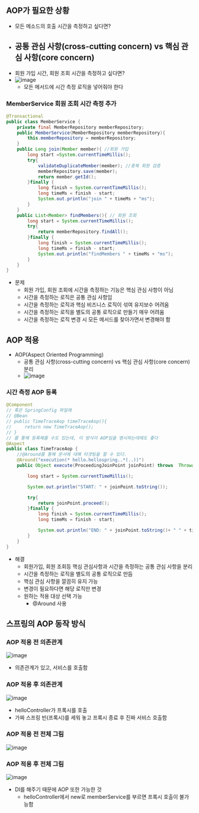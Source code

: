 ## AOP가 필요한 상황
- 모든 메소드의 호출 시간을 측정하고 싶다면?
- 공통 관심 사항(cross-cutting concern) vs 핵심 관심 사항(core concern)
  - 
- 회원 가입 시간, 회원 조회 시간을 측정하고 싶다면?
- ![image](https://user-images.githubusercontent.com/102513932/196461199-5fe0d028-8c58-4543-8b73-09aa217e5710.png)
  - 모든 메서드에 시간 측정 로직을 넣어줘야 한다
### MemberService 회원 조회 시간 측정 추가
```java
@Transactional 
public class MemberService {
    private final MemberRepository memberRepository;
    public MemberService(MemberRepository memberRepository){
        this.memberRepository = memberRepository;
    }
    public Long join(Member member){ //회원 가입
        long start =System.currentTimeMillis();
        try{
            validateDuplicateMember(member); //중복 회원 검증
            memberRepository.save(member);
            return member.getId();
        }finally {
            long finish = System.currentTimeMillis();
            long timeMs = finish - start;
            System.out.println("join " + timeMs + "ms");
        }
    }
    public List<Member> findMembers(){ // 회원 조회
        long start = System.currentTimeMillis();
        try{
            return memberRepository.findAll();
        }finally {
            long finish = System.currentTimeMillis();
            long timeMs = finish - start;
            System.out.println("findMembers " + timeMs + "ms");
        }
    }
}
```
- 문제
  - 회원 가입, 회원 조회에 시간을 측정하는 기능은 핵심 관심 사항이 아님
  - 시간을 측정하는 로직은 공통 관심 사항임
  - 시간을 측정하는 로직과 핵심 비즈니스 로직이 섞여 유지보수 어려움
  - 시간을 측정하는 로직을 별도의 공통 로직으로 만들기 매우 어려움
  - 시간을 측정하는 로직 변경 시 모든 메서드를 찾아가면서 변경해야 함
## AOP 적용
- AOP(Aspect Oriented Programming)
  - 공통 관심 사항(cross-cutting concern) vs 핵심 관심 사항(core concern)분리
  - ![image](https://user-images.githubusercontent.com/102513932/196468109-a26c525f-bf45-43e2-9fd0-9463eb7b5f8f.png)

### 시간 측정 AOP 등록
```java
@Component
// 혹은 SpringConfig 파일에
// @Bean
// public TimeTraceAop timeTraceAop(){
//     return new TimeTraceAop();
// }
// 를 통해 등록해줄 수도 있는데, 이 방식이 AOP임을 명시하는데에도 좋다
@Aspect
public class TimeTraceAop {
    //@Around를 통해 문서에 대해 타겟팅을 할 수 있다.
    @Around("execution(* hello.hellospring..*(..))")
    public Object execute(ProceedingJoinPoint joinPoint) throws  Throwable{

        long start = System.currentTimeMillis();

        System.out.println("START: " + joinPoint.toString());

        try{
            return joinPoint.proceed();
        }finally {
            long finish = System.currentTimeMillis();
            long timeMs = finish - start;

            System.out.println("END: " + joinPoint.toString()+ " " + timeMs + "ms");
        }
    }
}
```
- 해결
  - 회원가입, 회원 조회등 핵심 관심사항과 시간을 측정하는 공통 관심 사항을 분리
  - 시간을 측정하는 로직을 별도의 공통 로직으로 만듬
  - 핵심 관심 사항을 깔끔히 유지 가능
  - 변경이 필요하다면 해당 로직만 변경
  - 원하는 적용 대상 선택 가능
    - @Around 사용

## 스프링의 AOP 동작 방식
### AOP 적용 전 의존관계
![image](https://user-images.githubusercontent.com/102513932/196475161-211ba1b4-342e-4a7f-9652-5fabcf05cf54.png)
- 의존관계가 있고, 서비스를 호출함
### AOP 적용 후 의존관계
![image](https://user-images.githubusercontent.com/102513932/196475222-e4f43bd6-43b5-4d20-be11-302895844f8e.png)
- helloController가 프록시를 호출
- 가짜 스프링 빈(프록시)를 세워 놓고 프록시 종료 후 진짜 서비스 호출함
### AOP 적용 전 전체 그림
![image](https://user-images.githubusercontent.com/102513932/196475272-c3d46776-8256-4f36-8881-071939df7911.png)
### AOP 적용 후 전체 그림
![image](https://user-images.githubusercontent.com/102513932/196475332-7acb72d1-10a8-4139-b9f4-75c4ff71998f.png)
- DI를 해주기 때문에 AOP 또한 가능한 것
  - helloController에서 new로 memberService를 부르면 프록시 호출이 불가능함